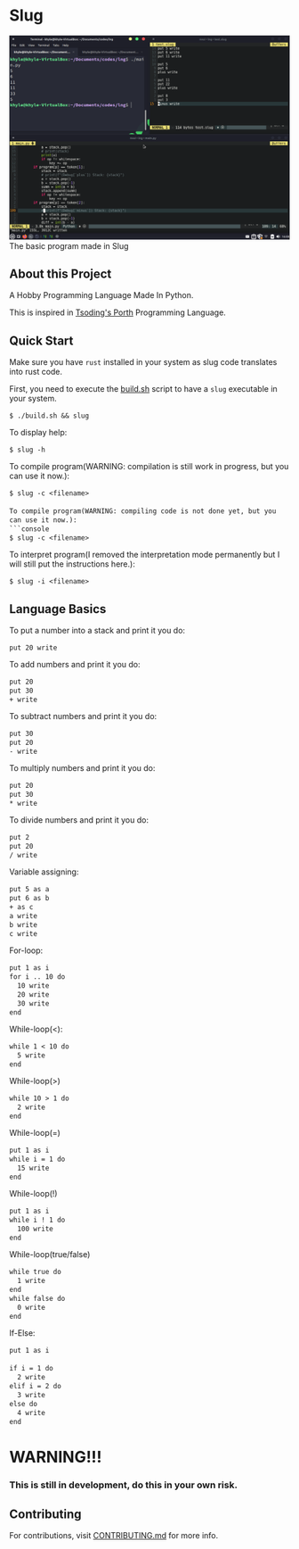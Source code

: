 # Slug

![Screenshot](./slugdev.png)
The basic program made in Slug

## About this Project
A Hobby Programming Language Made In Python.

This is inspired in [Tsoding's Porth](https://gitlab.com/tsoding/porth) Programming Language.

## Quick Start
Make sure you have `rust` installed in your system as slug code translates into rust code.

First, you need to execute the [build.sh](./build.sh) script to have a `slug` executable in your system.
```console
$ ./build.sh && slug
```

To display help:
```console
$ slug -h 
```

To compile program(WARNING: compilation is still work in progress, but you can use it now.):
```console
$ slug -c <filename>

To compile program(WARNING: compiling code is not done yet, but you can use it now.):
```console
$ slug -c <filename>
```

To interpret program(I removed the interpretation mode permanently but I will still put the instructions here.):
```console
$ slug -i <filename>
```

## Language Basics
To put a number into a stack and print it you do:
```
put 20 write
```

To add numbers and print it you do:
```
put 20
put 30
+ write
```

To subtract numbers and print it you do:
```
put 30
put 20
- write
```

To multiply numbers and print it you do:
```
put 20
put 30
* write
```

To divide numbers and print it you do:
```
put 2
put 20
/ write
```

Variable assigning:
```
put 5 as a
put 6 as b
+ as c
a write
b write
c write
```

For-loop:
```
put 1 as i
for i .. 10 do
  10 write
  20 write
  30 write
end
```
While-loop(<):
```
while 1 < 10 do
  5 write
end
```
While-loop(>)
```
while 10 > 1 do
  2 write
end
```
While-loop(=)
```
put 1 as i
while i = 1 do
  15 write
end
```
While-loop(!)
```
put 1 as i
while i ! 1 do
  100 write
end
```
While-loop(true/false)
```
while true do
  1 write
end
while false do
  0 write
end
```
If-Else:
```
put 1 as i

if i = 1 do
  2 write
elif i = 2 do
  3 write
else do
  4 write
end
```
# WARNING!!!
### This is still in development, do this in your own risk.

## Contributing
For contributions, visit [CONTRIBUTING.md](./CONTRIBUTING.md) for more info.
